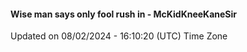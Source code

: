 #### Wise man says only fool rush in - McKidKneeKaneSir
Updated on 08/02/2024 - 16:10:20 (UTC) Time Zone
